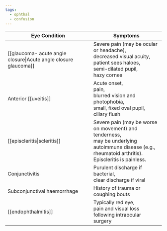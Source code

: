 ```yaml
---
tags:
  - ophthal
  - confusion
---
```


| Eye Condition                                                   | Symptoms                                                                                                                                                  |
| --------------------------------------------------------------- | --------------------------------------------------------------------------------------------------------------------------------------------------------- |
| [[glaucoma- acute angle closure\|Acute angle closure glaucoma]] | Severe pain (may be ocular or headache),<br>decreased visual acuity, patient sees haloes,<br>semi-dilated pupil,<br>hazy cornea                           |
| Anterior [[uveitis]]                                            | Acute onset,<br>pain,<br>blurred vision and photophobia,<br>small, fixed oval pupil, ciliary flush                                                        |
| [[episcleritis\|scleritis]]                                     | Severe pain (may be worse on movement) and tenderness,<br>may be underlying autoimmune disease (e.g., rheumatoid arthritis).<br>Episcleritis is painless. |
| Conjunctivitis                                                  | Purulent discharge if bacterial,<br>clear discharge if viral                                                                                              |
| Subconjunctival haemorrhage                                     | History of trauma or coughing bouts                                                                                                                       |
| [[endophthalmitis]]                                             | Typically red eye,<br>pain and visual loss following intraocular surgery                                                                                  |